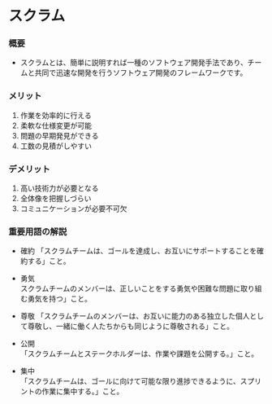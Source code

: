 # スクラム

### 概要

- スクラムとは、簡単に説明すれば一種のソフトウェア開発手法であり、チームと共同で迅速な開発を行うソフトウェア開発のフレームワークです。

### メリット

1. 作業を効率的に行える
1. 柔軟な仕様変更が可能
1. 問題の早期発見ができる
1. 工数の見積がしやすい

### デメリット

1. 高い技術力が必要となる
1. 全体像を把握しづらい
1. コミュニケーションが必要不可欠

### 重要用語の解説

- 確約
  「スクラムチームは、ゴールを達成し、お互いにサポートすることを確約する」こと。

- 勇気  
  スクラムチームのメンバーは、正しいことをする勇気や困難な問題に取り組む勇気を持つ」こと。

- 尊敬
  「スクラムチームのメンバーは、お互いに能力のある独立した個人として尊敬し、一緒に働く人たちからも同じように尊敬される」こと。

- 公開  
  「スクラムチームとステークホルダーは、作業や課題を公開する。」こと。

- 集中  
  「スクラムチームは、ゴールに向けて可能な限り進捗できるように、スプリントの作業に集中する。」こと。
